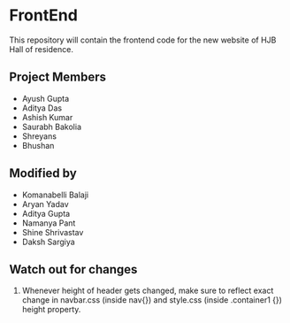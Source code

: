 # FrontEnd

This repository will contain the frontend code for the new website of HJB Hall of residence.

## Project Members
* Ayush Gupta
* Aditya Das
* Ashish Kumar
* Saurabh Bakolia
* Shreyans
* Bhushan

## Modified by
* Komanabelli Balaji
* Aryan Yadav
* Aditya Gupta
* Namanya Pant
* Shine Shrivastav
* Daksh Sargiya

## Watch out for changes
1. Whenever height of header gets changed, make sure to reflect exact change in navbar.css (inside nav{}) and style.css (inside .container1 {}) height property.
